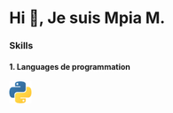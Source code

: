 # Hi 👋, Je suis Mpia M.

### Skills

#### 1. Languages de programmation

<div>
    <img src="./assets/python.svg" width="40" />
</div>


